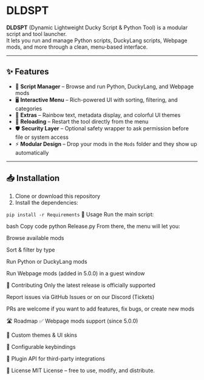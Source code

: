 # DLDSPT

**DLDSPT** (Dynamic Lightweight Ducky Script & Python Tool) is a modular script and tool launcher.  
It lets you run and manage Python scripts, DuckyLang scripts, Webpage mods, and more through a clean, menu-based interface.  

---

## ✨ Features

- 📜 **Script Manager** – Browse and run Python, DuckyLang, and Webpage mods  
- 🖥️ **Interactive Menu** – Rich-powered UI with sorting, filtering, and categories  
- 🎨 **Extras** – Rainbow text, metadata display, and colorful UI themes  
- 🔄 **Reloading** – Restart the tool directly from the menu  
- 🛡️ **Security Layer** – Optional safety wrapper to ask permission before file or system access  
- ⚡ **Modular Design** – Drop your mods in the `Mods` folder and they show up automatically  

---

## 📥 Installation

1. Clone or download this repository  
2. Install the dependencies:  

```pip install -r Requirements```
🚀 Usage
Run the main script:

bash
Copy code
python Release.py
From there, the menu will let you:

Browse available mods

Sort & filter by type

Run Python or DuckyLang mods

Run Webpage mods (added in 5.0.0) in a guest window

🔧 Contributing
Only the latest release is officially supported

Report issues via GitHub Issues or on our Discord (Tickets)

PRs are welcome if you want to add features, fix bugs, or create new mods

🛣️ Roadmap
✅ Webpage mods support (since 5.0.0)

🔲 Custom themes & UI skins

🔲 Configurable keybindings

🔲 Plugin API for third-party integrations

📜 License
MIT License – free to use, modify, and distribute.
